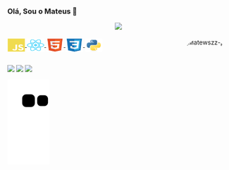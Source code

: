 ### Olá, Sou o Mateus 👋
<div align="center">
  <a href="https://github.com/matewszz">
  <img height="180em" src="https://github-readme-stats.vercel.app/api/top-langs/?username=matewszz&layout=compact&langs_count=7&theme=dracula"/>
</div>
<div style="display: inline_block"><br>
  <img align="center" alt="Matewszz-Js" height="30" width="40" src="https://raw.githubusercontent.com/devicons/devicon/master/icons/javascript/javascript-plain.svg">
  <img align="center" alt="Matewszz-React" height="30" width="40" src="https://raw.githubusercontent.com/devicons/devicon/master/icons/react/react-original.svg">
  <img align="center" alt="Matewszz-HTML" height="30" width="40" src="https://raw.githubusercontent.com/devicons/devicon/master/icons/html5/html5-original.svg">
  <img align="center" alt="Matewszz-CSS" height="30" width="40" src="https://raw.githubusercontent.com/devicons/devicon/master/icons/css3/css3-original.svg">
  <img align="center" alt="Matewszz-Python" height="30" width="40" src="https://raw.githubusercontent.com/devicons/devicon/master/icons/python/python-original.svg">
  <img align="right" alt="Matewszz-pic" height="150" style="border-radius:50px;" 
       src="https://i.pinimg.com/originals/88/ed/68/88ed68cab79036c7654c01307847fcab.gif">
</div>
  
  ##
 
<div> 
  <a href="https://www.instagram.com/matewszz/" target="_blank"><img src="https://img.shields.io/badge/-Instagram-%23E4405F?style=for-the-badge&logo=instagram&logoColor=white" target="_blank"></a>
  <a href = "mailto:mferreira.nox@gmail.com"><img src="https://img.shields.io/badge/-Gmail-%23333?style=for-the-badge&logo=gmail&logoColor=white" target="_blank"></a>
  <a href="https://www.linkedin.com/in/mateus-matos-8064b621b/" target="_blank"><img src="https://img.shields.io/badge/-LinkedIn-%230077B5?style=for-the-badge&logo=linkedin&logoColor=white" target="_blank"></a> 
 
  ![Snake animation](https://github.com/rafaballerini/rafaballerini/blob/output/github-contribution-grid-snake.svg)

